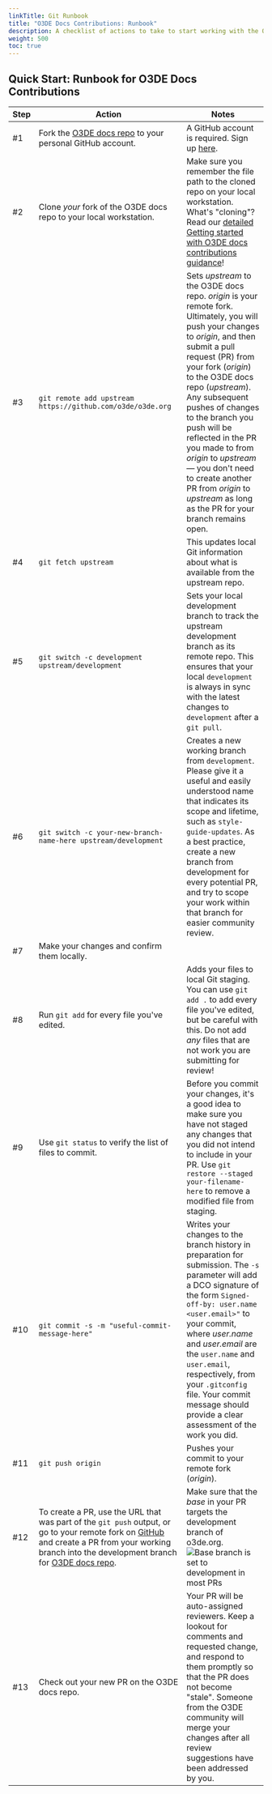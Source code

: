 ```yaml
---
linkTitle: Git Runbook
title: "O3DE Docs Contributions: Runbook"
description: A checklist of actions to take to start working with the Open 3D Engine (O3DE) documentation repository.
weight: 500
toc: true
---
```


## Quick Start: Runbook for O3DE Docs Contributions

| Step | Action | Notes |
|-|-|-|
|  \#1       | Fork the [O3DE docs repo](https://github.com/o3de/o3de.org) to your personal GitHub account. | A GitHub account is required. Sign up [here](https://github.com/join). |
|  \#2       | Clone _your_ fork of the O3DE docs repo to your local workstation. | Make sure you remember the file path to the cloned repo on your local workstation. What's "cloning"? Read our [detailed Getting started with O3DE docs contributions guidance](./get-started)! |
 |  \#3       | `git remote add upstream  https://github.com/o3de/o3de.org` | Sets _upstream_ to the O3DE docs repo. _origin_ is your remote fork. Ultimately, you will push your changes to _origin_, and then submit a pull request (PR) from your fork (_origin_) to the O3DE docs repo (_upstream_). Any subsequent pushes of changes to the branch you push will be reflected in the PR you made to from _origin_ to _upstream_ &mdash; you don't need to create another PR from _origin_ to _upstream_ as long as the PR for your branch remains open.  |
 |  \#4       | `git fetch upstream` | This updates local Git information about what is available from the upstream repo. |
 |  \#5       | `git switch -c development upstream/development` | Sets your local development branch to track the upstream development branch as its remote repo. This ensures that your local `development` is always in sync with the latest changes to `development` after a `git pull`. |
 |  \#6       | `git switch -c your-new-branch-name-here upstream/development` | Creates a new working branch from `development`. Please give it a useful and easily understood name that indicates its scope and lifetime, such as `style-guide-updates`. As a best practice, create a new branch from development for every potential PR, and try to scope your work within that branch for easier community review. |
 |  \#7       | Make your changes and confirm them locally. | |  
 |  \#8       | Run `git add` for every file you've edited. | Adds your files to local Git staging. You can use `git add .` to add every file you've edited, but be careful with this. Do not add *any* files that are not work you are submitting for review! |
 |  \#9       | Use `git status` to verify the list of files to commit. | Before you commit your changes, it's a good idea to make sure you have not staged any changes that you did not intend to include in your PR. Use `git restore --staged your-filename-here` to remove a modified file from staging. |
 |  \#10      | `git commit -s -m "useful-commit-message-here"` | Writes your changes to the branch history in preparation for submission. The `-s` parameter will add a DCO signature of the form `Signed-off-by: user.name <user.email>"` to your commit, where _user.name_ and _user.email_ are the `user.name` and `user.email`, respectively, from your `.gitconfig` file. Your commit message should provide a clear assessment of the work you did. |
 |  \#11      | `git push origin` | Pushes your commit to your remote fork (_origin_). |
 |  \#12      | To create a PR, use the URL that was part of the `git push` output, or go to your remote fork on [GitHub](https://github.com) and create a PR from your working branch into the development branch for [O3DE docs repo](https://github.com/o3de/o3de.org). | Make sure that the _base_ in your PR targets the development branch of o3de.org. <br> ![Base branch is set to development in most PRs](/images/contributing/to-docs/pr-base-target.png) |
 |  \#13      | Check out your new PR on the O3DE docs repo. | Your PR will be auto-assigned reviewers. Keep a lookout for comments and requested change, and respond to them promptly so that the PR does not become "stale". Someone from the O3DE community will merge your changes after all review suggestions have been addressed by you. |
